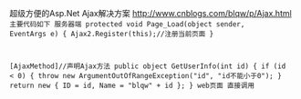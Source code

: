 超级方便的Asp.Net  Ajax解决方案
http://www.cnblogs.com/blqw/p/Ajax.html
<code>
主要代码如下
服务器端
protected void Page_Load(object sender, EventArgs e)
{
    Ajax2.Register(this);//注册当前页面
}

[AjaxMethod]//声明Ajax方法
public object GetUserInfo(int id)
{
    if (id < 0)
    {
        throw new ArgumentOutOfRangeException("id", "id不能小于0");
    }
    return new { ID = id, Name = "blqw" + id };
}
web页面 直接调用
<script>
    function getUser(id) {
        var user = GetUserInfo(id);
        alert(user.Name);
    }
</script>
</code>